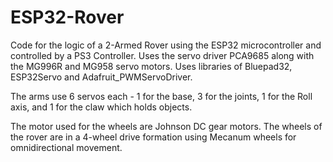 # ESP32-Rover
Code for the logic of a 2-Armed Rover using the ESP32 microcontroller and controlled by a PS3 Controller.
Uses the servo driver PCA9685 along with the MG996R and MG958 servo motors.
Uses libraries of Bluepad32, ESP32Servo and Adafruit_PWMServoDriver.

The arms use 6 servos each - 1 for the base, 3 for the joints, 1 for the Roll axis, and 1 for the claw which holds objects.

The motor used for the wheels are Johnson DC gear motors. The wheels of the rover are in a 4-wheel drive formation using Mecanum wheels for omnidirectional movement.

